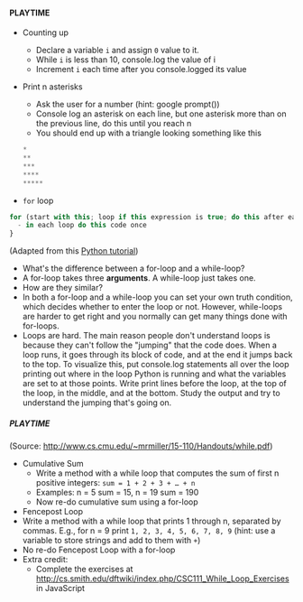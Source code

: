 #### PLAYTIME

- Counting up
  - Declare a variable `i` and assign `0` value to it.
  - While `i` is less than 10, console.log the value of i
  - Increment `i` each time after you console.logged its value

- Print n asterisks
  - Ask the user for a number (hint: google prompt())
  - Console log an asterisk on each line, but one asterisk more than on the previous line, do this until you reach n
  - You should end up with a triangle looking something like this
  
  ```js
  *
  **
  ***
  ****
  *****
  ```

- `for` loop

```js
for (start with this; loop if this expression is true; do this after each loop) {
  - in each loop do this code once
}


```

(Adapted from this [Python tutorial](http://learnpythonthehardway.org/book/ex33.html))
- What's the difference between a for-loop and a while-loop?
- A for-loop takes three **arguments**. A while-loop just takes one.
- How are they similar? 
- In both a for-loop and a while-loop you can set your own truth condition, which decides whether to enter the loop or not. However, while-loops are harder to get right and you normally can get many things done with for-loops.
- Loops are hard. The main reason people don't understand loops is because they can't follow the "jumping" that the code does. When a loop runs, it goes through its block of code, and at the end it jumps back to the top. To visualize this, put console.log statements all over the loop printing out where in the loop Python is running and what the variables are set to at those points. Write print lines before the loop, at the top of the loop, in the middle, and at the bottom. Study the output and try to understand the jumping that's going on.

##### PLAYTIME

(Source: http://www.cs.cmu.edu/~mrmiller/15-110/Handouts/while.pdf)
- Cumulative Sum
  - Write a method with a while loop that computes the sum of first n positive integers: `sum = 1 + 2 + 3 + … + n`
  - Examples: n = 5 sum = 15, n = 19 sum = 190
  - Now re-do cumulative sum using a for-loop 
-  Fencepost Loop
  - Write a method with a while loop that prints 1 through n, separated by commas. E.g., for n = 9 print `1, 2, 3, 4, 5, 6, 7, 8, 9` (hint: use a variable to store strings and add to them with `+`)
  - No re-do Fencepost Loop with a for-loop
- Extra credit:
  - Complete the exercises at http://cs.smith.edu/dftwiki/index.php/CSC111_While_Loop_Exercises in JavaScript